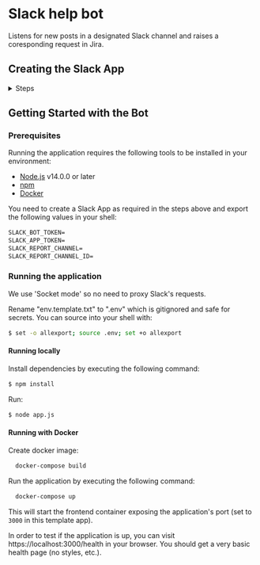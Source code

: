 # Slack help bot

Listens for new posts in a designated Slack channel and raises a coresponding request in Jira.

## Creating the Slack App 
<details>
  <summary>Steps</summary>

1. Create a new app in your workspace.

<img src="images/step1.png" width=50% height=50% />

2. Head to socket mode and enable it. You will then be asked to create a new token (call it **jira-integration**) This will only have **connections:write** in the scope. Select **Generate**. Make sure to write down the generated token as this will be required for the slack-help-bot configuration.

<img src="images/step2.png" width=50% height=50% />

3. Head to **Event subscriptions** and enable it. 

<img src="images/step3.png" width=50% height=50% />

4. Expand the **Subscribe to bot events** tab, add the following settings and save changes.

<img src="images/step4.png" width=50% height=50% />

5. Expand the **Subscribe to events on behalf of users** tab, add the following settings and save changes.

<img src="images/step5.png" width=50% height=50% />

6. Head to **Interactivity and shortcuts** and create a **Global** shortcut with the following settings and save changes. 

<img src="images/step6.png" width=50% height=50% />

7. Head to **Oauth and Permissions** and install the app to your workspace. Allow the app the default permissions. Copy the generated **Bot User OAuth Access Token** as this will be required for the slack-help-bot configuration. 

<img src="images/step7.png" width=50% height=50% />

8. Invite the app in the channel where you would like it to be used in Slack. Make a note of the **channel ID** as this will later be required in the slack-help-bot configuration. You can get the channel ID by right clicking, 'copy link', and then it will be the bit after archives in the url, e.g. `C01APTJAM7D`.

</details>

## Getting Started with the Bot

### Prerequisites

Running the application requires the following tools to be installed in your environment:

  * [Node.js](https://nodejs.org/) v14.0.0 or later
  * [npm](https://www.npmjs.com/)
  * [Docker](https://www.docker.com)

You need to create a Slack App as required in the steps above and export the following values in your shell:

```shell
SLACK_BOT_TOKEN=
SLACK_APP_TOKEN=
SLACK_REPORT_CHANNEL=
SLACK_REPORT_CHANNEL_ID=
```

### Running the application

We use 'Socket mode' so no need to proxy Slack's requests.

Rename "env.template.txt" to ".env" which is gitignored and safe for secrets.
You can source into your shell with:

 ```bash
$ set -o allexport; source .env; set +o allexport
 ```

#### Running locally

Install dependencies by executing the following command:

 ```bash
$ npm install
 ```
Run:

```bash
$ node app.js
```

#### Running with Docker

Create docker image:

```bash
  docker-compose build
```

Run the application by executing the following command:

```bash
  docker-compose up
```

This will start the frontend container exposing the application's port
(set to `3000` in this template app).

In order to test if the application is up, you can visit https://localhost:3000/health in your browser.
You should get a very basic health page (no styles, etc.).
